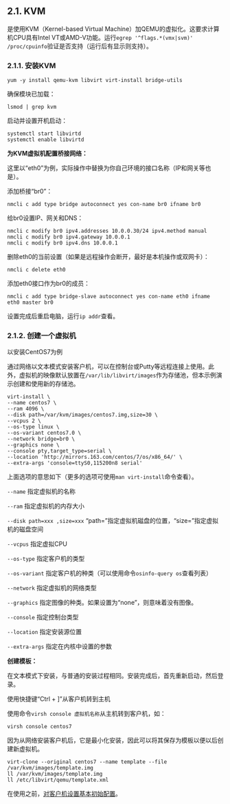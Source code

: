 ## 2.1. KVM

是使用KVM（Kernel-based Virtual Machine）加QEMU的虚拟化。这要求计算机CPU具有Intel VT或AMD-V功能。运行`egrep '^flags.*(vmx|svm)' /proc/cpuinfo`验证是否支持（运行后有显示则支持）。

### 2.1.1. 安装KVM

`yum -y install qemu-kvm libvirt virt-install bridge-utils`

确保模块已加载：

`lsmod | grep kvm`

启动并设置开机启动：

```
systemctl start libvirtd
systemctl enable libvirtd
```

**为KVM虚拟机配置桥接网络：**

这里以“eth0”为例，实际操作中替换为你自己环境的接口名称（IP和网关等也是）。

添加桥接“br0”：

`nmcli c add type bridge autoconnect yes con-name br0 ifname br0`

给br0设置IP、网关和DNS：

```
nmcli c modify br0 ipv4.addresses 10.0.0.30/24 ipv4.method manual
nmcli c modify br0 ipv4.gateway 10.0.0.1
nmcli c modify br0 ipv4.dns 10.0.0.1
```

删除eth0的当前设置（如果是远程操作会断开，最好是本机操作或双网卡）：

`nmcli c delete eth0`

添加eth0接口作为br0的成员：

`nmcli c add type bridge-slave autoconnect yes con-name eth0 ifname eth0 master br0`

设置完成后重启电脑，运行`ip addr`查看。

### 2.1.2. 创建一个虚拟机

以安装CentOS7为例

通过网络以文本模式安装客户机，可以在控制台或Putty等远程连接上使用。此外，虚拟机的映像默认放置在`/var/lib/libvirt/images`作为存储池，但本示例演示创建和使用新的存储池。

```
virt-install \
--name centos7 \
--ram 4096 \
--disk path=/var/kvm/images/centos7.img,size=30 \
--vcpus 2 \
--os-type linux \
--os-variant centos7.0 \
--network bridge=br0 \
--graphics none \
--console pty,target_type=serial \
--location 'http://mirrors.163.com/centos/7/os/x86_64/' \
--extra-args 'console=ttyS0,115200n8 serial'
```

上面选项的意思如下（更多的选项可使用`man virt-install`命令查看）。

`--name` 指定虚拟机的名称

`--ram` 指定虚拟机的内存大小

`--disk path=xxx ,size=xxx` “path=”指定虚拟机磁盘的位置，“size=”指定虚拟机的磁盘空间

`--vcpus` 指定虚拟CPU

`--os-type` 指定客户机的类型

`--os-variant` 指定客户机的种类（可以使用命令`osinfo-query os`查看列表）

`--network` 指定虚拟机的网络类型

`--graphics` 指定图像的种类。如果设置为“none”，则意味着没有图像。

`--console` 指定控制台类型

`--location` 指定安装源位置

`--extra-args` 指定在内核中设置的参数

**创建模板：**

在文本模式下安装，与普通的安装过程相同。安装完成后，首先重新启动，然后登录。

使用快捷键“Ctrl + ]”从客户机转到主机

使用命令`virsh console 虚拟机名称`从主机转到客户机，如：

`virsh console centos7`

因为从网络安装客户机后，它是最小化安装，因此可以将其保存为模板以便以后创建新虚拟机。

```
virt-clone --original centos7 --name template --file /var/kvm/images/template.img
ll /var/kvm/images/template.img
ll /etc/libvirt/qemu/template.xml
```

在使用之前，[对客户机设置基本初始配置](./1.%20初始化设置/Introduction.html)。













